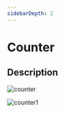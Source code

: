 ```yaml
---
sidebarDepth: 2
---
```

# Counter <Badge text="under development" type="error"/> 

## Description

![counter](https://attachments.cbd.int/action-agenda-components/counter.png)

![counter1](https://attachments.cbd.int/action-agenda-components/counter-1.png)